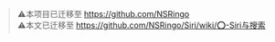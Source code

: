 > ⚠️本项目已迁移至 https://github.com/NSRingo  
> ⚠️本文已迁移至 https://github.com/NSRingo/Siri/wiki/⭕-Siri与搜索  